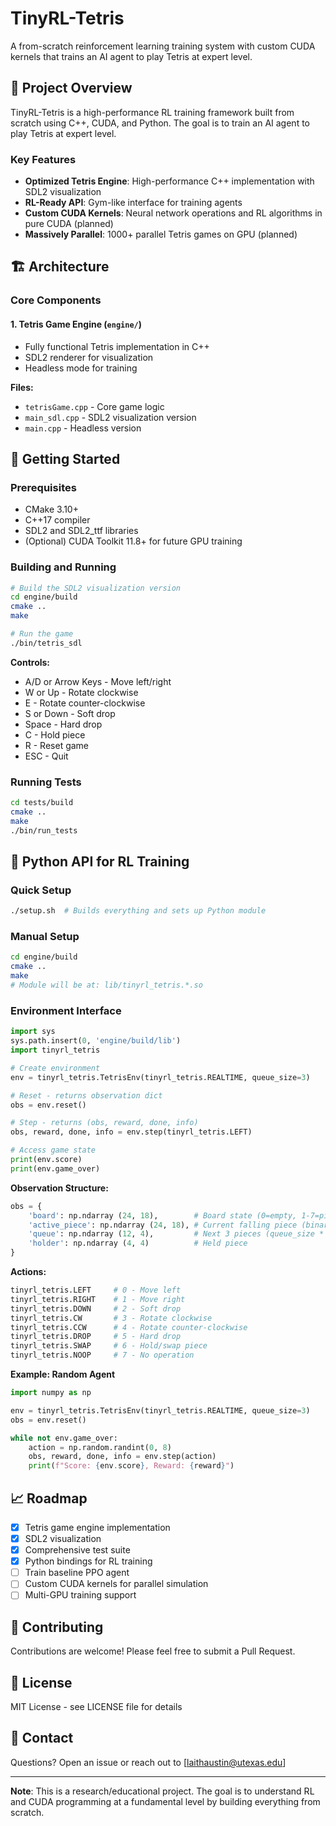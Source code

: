 # TinyRL-Tetris

A from-scratch reinforcement learning training system with custom CUDA kernels that trains an AI agent to play Tetris at expert level.

## 🎯 Project Overview

TinyRL-Tetris is a high-performance RL training framework built from scratch using C++, CUDA, and Python. The goal is to train an AI agent to play Tetris at expert level.

### Key Features

- **Optimized Tetris Engine**: High-performance C++ implementation with SDL2 visualization
- **RL-Ready API**: Gym-like interface for training agents
- **Custom CUDA Kernels**: Neural network operations and RL algorithms in pure CUDA (planned)
- **Massively Parallel**: 1000+ parallel Tetris games on GPU (planned)

## 🏗️ Architecture

### Core Components

#### 1. Tetris Game Engine (`engine/`)
- Fully functional Tetris implementation in C++
- SDL2 renderer for visualization
- Headless mode for training

**Files:**
- `tetrisGame.cpp` - Core game logic
- `main_sdl.cpp` - SDL2 visualization version
- `main.cpp` - Headless version

<!-- 
#### 2. RL Training Framework (`rl/`) - TODO
- PPO (Proximal Policy Optimization) from scratch
- Custom CUDA kernels for all operations

#### 3. Training System (`training/`) - TODO
- Training loop coordinator
- Experience replay buffer on GPU
- Checkpointing and model persistence

#### 4. Evaluation & Visualization (`evaluation/`) - TODO
- Benchmark suite comparing to baselines
- Training curve visualizations
-->

## 🚀 Getting Started

### Prerequisites

- CMake 3.10+
- C++17 compiler
- SDL2 and SDL2_ttf libraries
- (Optional) CUDA Toolkit 11.8+ for future GPU training

### Building and Running

```bash
# Build the SDL2 visualization version
cd engine/build
cmake ..
make

# Run the game
./bin/tetris_sdl
```

**Controls:**
- A/D or Arrow Keys - Move left/right
- W or Up - Rotate clockwise
- E - Rotate counter-clockwise
- S or Down - Soft drop
- Space - Hard drop
- C - Hold piece
- R - Reset game
- ESC - Quit

### Running Tests

```bash
cd tests/build
cmake ..
make
./bin/run_tests
```

## 🐍 Python API for RL Training

### Quick Setup

```bash
./setup.sh  # Builds everything and sets up Python module
```

### Manual Setup

```bash
cd engine/build
cmake ..
make
# Module will be at: lib/tinyrl_tetris.*.so
```

### Environment Interface

```python
import sys
sys.path.insert(0, 'engine/build/lib')
import tinyrl_tetris

# Create environment
env = tinyrl_tetris.TetrisEnv(tinyrl_tetris.REALTIME, queue_size=3)

# Reset - returns observation dict
obs = env.reset()

# Step - returns (obs, reward, done, info)
obs, reward, done, info = env.step(tinyrl_tetris.LEFT)

# Access game state
print(env.score)
print(env.game_over)
```

**Observation Structure:**
```python
obs = {
    'board': np.ndarray (24, 18),        # Board state (0=empty, 1-7=piece types)
    'active_piece': np.ndarray (24, 18), # Current falling piece (binary mask)
    'queue': np.ndarray (12, 4),         # Next 3 pieces (queue_size * 4x4)
    'holder': np.ndarray (4, 4)          # Held piece
}
```

**Actions:**
```python
tinyrl_tetris.LEFT     # 0 - Move left
tinyrl_tetris.RIGHT    # 1 - Move right
tinyrl_tetris.DOWN     # 2 - Soft drop
tinyrl_tetris.CW       # 3 - Rotate clockwise
tinyrl_tetris.CCW      # 4 - Rotate counter-clockwise
tinyrl_tetris.DROP     # 5 - Hard drop
tinyrl_tetris.SWAP     # 6 - Hold/swap piece
tinyrl_tetris.NOOP     # 7 - No operation
```

**Example: Random Agent**
```python
import numpy as np

env = tinyrl_tetris.TetrisEnv(tinyrl_tetris.REALTIME, queue_size=3)
obs = env.reset()

while not env.game_over:
    action = np.random.randint(0, 8)
    obs, reward, done, info = env.step(action)
    print(f"Score: {env.score}, Reward: {reward}")
```

## 📈 Roadmap

- [x] Tetris game engine implementation
- [x] SDL2 visualization
- [x] Comprehensive test suite
- [x] Python bindings for RL training
- [ ] Train baseline PPO agent
- [ ] Custom CUDA kernels for parallel simulation
- [ ] Multi-GPU training support

## 🤝 Contributing

Contributions are welcome! Please feel free to submit a Pull Request.

## 📝 License

MIT License - see LICENSE file for details

## 📧 Contact

Questions? Open an issue or reach out to [laithaustin@utexas.edu]

---

**Note**: This is a research/educational project. The goal is to understand RL and CUDA programming at a fundamental level by building everything from scratch.
